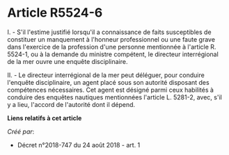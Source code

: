 # Article R5524-6

I. - S'il l'estime justifié lorsqu'il a connaissance de faits susceptibles de constituer un manquement à l'honneur
professionnel ou une faute grave dans l'exercice de la profession d'une personne mentionnée à l'article R. 5524-1, ou à la
demande du ministre compétent, le directeur interrégional de la mer ouvre une enquête disciplinaire.

II. - Le directeur interrégional de la mer peut déléguer, pour conduire l'enquête disciplinaire, un agent placé sous son
autorité disposant des compétences nécessaires. Cet agent est désigné parmi ceux habilités à conduire des enquêtes nautiques
mentionnées l'article L. 5281-2, avec, s'il y a lieu, l'accord de l'autorité dont il dépend.

**Liens relatifs à cet article**

_Créé par_:

  - Décret n°2018-747 du 24 août 2018 - art. 1
